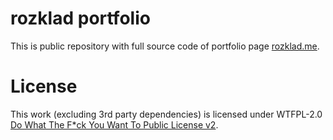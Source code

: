 # rozklad portfolio

This is public repository with full source code of portfolio page [rozklad.me](rozklad.me).

# License

This work (excluding 3rd party dependencies) is licensed under WTFPL-2.0 [Do What The F*ck You Want To Public License v2](https://www.tldrlegal.com/l/wtfpl).
